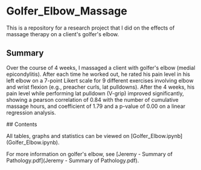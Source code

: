# Golfer_Elbow_Massage
This is a repository for a research project that I did on the effects of massage therapy on a client's golfer's elbow.
## Summary
<p>Over the course of 4 weeks, I massaged a client with golfer's elbow (medial epicondylitis). After each time he worked out, he rated his pain level in his left elbow on a 7-point Likert scale for 9 different exercises involving elbow and wrist flexion (e.g., preacher curls, lat pulldowns). After the 4 weeks, his pain level while performing lat pulldown (V-grip) improved significantly, showing a pearson correlation of 0.84 with the number of cumulative massage hours, and coefficient of 1.79 and a p-value of 0.00 on a linear regression analysis.</p>
## Contents
<p>All tables, graphs and statistics can be viewed on [Golfer_Elbow.ipynb](Golfer_Elbow.ipynb).</p>
<p>For more information on golfer's elbow, see [Jeremy - Summary of Pathology.pdf](Jeremy - Summary of Pathology.pdf).</p>
